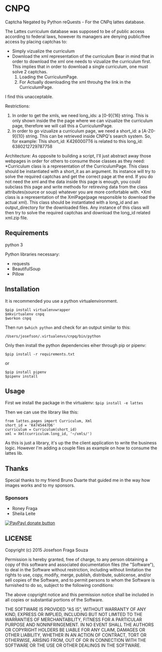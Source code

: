 # CNPQ
Captcha Negated by Python reQuests - For the CNPq lattes database.

The Lattes curriculum database was supposed to be of public access according to federal laws, however its managers are denying public/free access by placing captchas to:
* Simply vizualize the curriculum
* Download the xml representation of the curriculum
Bear in mind that in order to download the xml one needs to vizualize the curriculum first. This implies that in order to download a single curriculum, one must solve 2 captchas.
    1. Loading the CurriculumPage.
    2. For Actually downloading the xml throuhg the link in the CurriculumPage.

I find this unacceptable.

Restrictions:
1. In order to get the xmls, we need long_ids: a [0-9]{16} string. This is only shown inside the the page where we can vizualize the curriculum page, therefore we will call this a CurriculumPage.
2. In order to go vizualize a curriculum page, we need a short_id: a [A-Z0-9]{10} string. This can be retrieved inside CNPQ's search system.
So, for example: This short_id: K4260007T6 is related to this long_id: 6380212729787758

Architecture:
As opposite to building a script, I'll just abstract away those webpages in order for others to consume those classes as they need:
*Curriculum class is a representation of the CurriculumPage. This class should be instantiated with a short_it as an argument. Its instance will try to solve the required captchas and get the correct page at the end. If you do not need the xml and the data inside this page is enough, you could subclass this page and write methods for retireving data from the class attributes(source or soup) whatever you are more confortable with.
*Xml class is a representation of the XmlPage(page responsible to download the actual xml). This class should be instantiated with a long_id and an output_directory for the downloaded files. Any instance of this class will then try to solve the required captchas and download the long_id related xml.zip file.

## Requirements
python 3

Python libraries necessary:
* requests
* BeautifulSoup
* Pillow

## Installation
It is recommended you use a python virtualenvironment.
```
$pip install virtualenvwrapper
$mkvirtualenv cnpq
$workon cnpq
```
Then run ```$which python``` and check for an output similar to this:
```
/Users/josefson/.virtualenvs/cnpq/bin/python
```
Only then install the python dependencies eiher through pip or pipenv:
```
$pip install -r requirements.txt
```
or
```
$pip install pipenv
$pipenv install
```

## Usage
First we install the package in the virtualenv:
```$pip install -e lattes```

Then we can use the library like this:
```
from lattes.pages import Curriculum, Xml
short_id = 'K4745447D6'
curriculum = Curriculum(short_id)
xml = Xml(curriculum.long_id, '~/xmls/')
```
As this is just a library, it's up the the client application to write the business logic.
However I'm adding a couple files as example on how to consume the lattes lib.

## Thanks
Special thanks to my friend Bruno Duarte that guided me in the way how images works and to my sponsors.

### Sponsors

*   Roney Fraga
*   Sheila Leite

[![PayPayl donate button](https://img.shields.io/badge/paypal-donate-yellow.svg)](https://www.paypal.com/cgi-bin/webscr?cmd=_s-xclick&hosted_button_id=WA7DVSWHPZLBE "Donate to this project using Paypal")


## LICENSE
Copyright (c) 2015 Josefson Fraga Souza

Permission is hereby granted, free of charge, to any person obtaining a copy
of this software and associated documentation files (the "Software"), to deal
in the Software without restriction, including without limitation the rights
to use, copy, modify, merge, publish, distribute, sublicense, and/or sell
copies of the Software, and to permit persons to whom the Software is
furnished to do so, subject to the following conditions:

The above copyright notice and this permission notice shall be included in
all copies or substantial portions of the Software.

THE SOFTWARE IS PROVIDED "AS IS", WITHOUT WARRANTY OF ANY KIND, EXPRESS OR
IMPLIED, INCLUDING BUT NOT LIMITED TO THE WARRANTIES OF MERCHANTABILITY,
FITNESS FOR A PARTICULAR PURPOSE AND NONINFRINGEMENT. IN NO EVENT SHALL THE
AUTHORS OR COPYRIGHT HOLDERS BE LIABLE FOR ANY CLAIM, DAMAGES OR OTHER
LIABILITY, WHETHER IN AN ACTION OF CONTRACT, TORT OR OTHERWISE, ARISING FROM,
OUT OF OR IN CONNECTION WITH THE SOFTWARE OR THE USE OR OTHER DEALINGS IN
THE SOFTWARE.
